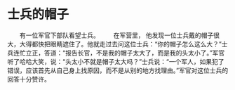 # 士兵的帽子
　　有一位军官下部队看望士兵。 
　　在军营里， 他发现一位士兵戴的帽子很大，大得都快把眼睛遮住了。他就走过去问这位士兵：“你的帽子怎么这么大？”士兵连忙立正，答道：“报告长官，不是我的帽子太大了，而是我的头太小了。”军官听了哈哈大笑，说：“头太小不就是帽子太大吗？”士兵说：“一个军人，如果犯了错误，应该首先从自己身上找原因，而不是从别的地方找理由。”军官对这位士兵的回答十分赞许。
 